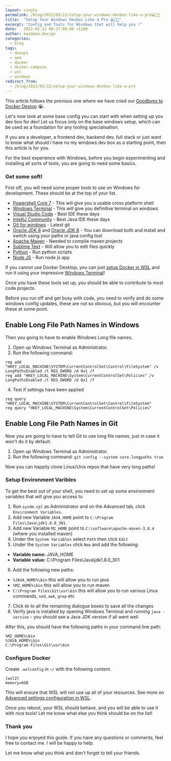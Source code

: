 ```yaml
---
layout: single
permalink: /blog/2022/05/22/setup-your-windows-devbox-like-a-pro💻🔩🔧
title:  "Setup Your Windows Devbox Like a Pro 💻🔩🔧"
excerpt: "Config and Tools for Windows that will help you !"
date:   2022-05-22 00:37:00:00 +1100
author: max@aem.design
categories:
  - blog
tags:
  - devops
  - aem
  - docker
  - docker-compose
  - wsl
  - windows
redirect_from:
  - /blog/2022/05/22/setup-your-windows-devbox-like-a-pro
---
```


This article follows the previous one where we have cried our [Goodbyes to Docker Destop](/blog/2022/02/01/goodbye-docker-desktop) 😭.

Let's now look at some base config you can start with when setting up you dev box for dev! Let us focus only on the base windows setup, which can be used as a foundation for any tooling specialisation.

If you are a developer, a frontend dev, backend dev, full stack or just want to know what should I have no my windows dev box as a starting point, then this article is for you.

For the best experience with Windows, before you begin experimenting and installing all sorts of tools, you are going to need some basics.

### Get some soft!

First off, you will need some proper tools to use on Windows for development. These should be at the top of your list.

* [Powershell Core 7](https://github.com/PowerShell/PowerShell/releases) - This will give you a usable cross platform shell
* [Windows Terminal](https://github.com/microsoft/terminal/releases) - This will give you definitive terminal on windows
* [Visual Studio Code](https://code.visualstudio.com/Download) - Best IDE these days
* [IntelliJ Community](https://www.jetbrains.com/idea/download/#section=windows) - Best Java IDE these days
* [Git for windows](https://git-scm.com/download/win) - Latest git
* [Oracle JDK 8](https://www.oracle.com/java/technologies/javase/javase8u211-later-archive-downloads.html) and [Oracle JDK 8](https://www.oracle.com/java/technologies/javase/jdk11-archive-downloads.html) - You can download both and install and switch using your paths or java config tool
* [Apache Maven](https://maven.apache.org/download.cgi) - Needed to compile maven projects
* [Sublime Text](https://download.sublimetext.com/Sublime%20Text%20Build%203211%20x64%20Setup.exe) - Will allow you to edit files quickly
* [Python](https://www.python.org/ftp/python/3.10.4/python-3.10.4-amd64.exe) - Run python scripts
* [Node JS](https://nodejs.org/dist/v18.2.0/node-v18.2.0-x64.msi) - Run node js app

If you cannot use Docker Desktop, you can just [setup Docker in WSL](https://aem.design/blog/2022/02/01/goodbye-docker-desktop) and run it using your impressive [Windows Terminal](https://github.com/microsoft/terminal/releases)!

Once you have these tools set up, you should be able to contribute to most code projects.

Before you run off and get busy with code, you need to verify and do some windows config updates, these are not so obvious, but you will encounter these at some point.

## Enable Long File Path Names in Windows

Then you going to have to enable Windows Long file names. 

1. Open up Windows Terminal as Administrator.
2. Run the following command:

```
reg add "HKEY_LOCAL_MACHINE\SYSTEM\CurrentControlSet\Control\FileSystem" /v LongPathsEnabled /t REG_DWORD /d 0x1 /f
reg add "HKEY_LOCAL_MACHINE\System\CurrentControlSet\Policies" /v LongPathsEnabled /t REG_DWORD /d 0x1 /f
```

4. Test if settings have been applied

```
reg query "HKEY_LOCAL_MACHINE\SYSTEM\CurrentControlSet\Control\FileSystem"
reg query "HKEY_LOCAL_MACHINE\System\CurrentControlSet\Policies"
```

## Enable Long File Path Names in Git

Now you are going to have to tell Git to use long file names, just in case it won't do it by default.

1. Open up Windows Terminal as Administrator.
2. Run the following command:
`git config --system core.longpaths true`

Now you can happily clone Linux/Unix repos that have very long paths!

### Setup Environment Varibles

To get the best out of your shell, you need to set up some environment variables that will give you access to 

1. Run `sysdm.cpl` as Administrator and on the Advanced tab, click `Environment Variables`.
2. Add new Variable `JAVA_HOME` point to `C:\Program Files\Java\jdk1.8.0_301`.
3. Add new Variable `M2_HOME` point to `C:\software\apache-maven-3.8.4` (where you installed maven) 
4. Under the `System Variables` select `Path` then click `Edit`
5. Under the `System Variables` click `New` and add the following:
  * **Variable name:** JAVA_HOME
  * **Variable value:** C:\Program Files\Java\jdk1.8.0_301
6. Add the following new paths:
  * `%JAVA_HOME%\bin` this will allow you to run java
  * `%M2_HOME%\bin` this will allow you to run maven
  * `C:\Program Files\Git\usr\bin` this will allow you to run various Linux commands, `sed`, `awk`, `grep` etc
7. Click `Ok` to all the remaining dialogue boxes to save all the changes
8. Verify java is installed by opening Windows Terminal and running `java -version` - you should see a Java JDK version if all went well

After this, you should have the following paths in your command line path:

```
%M2_HOME%\bin
%JAVA_HOME%\bin
C:\Program Files\Git\usr\bin
```

### Configure Docker

Create `.wslconfig` in `~/` with the following content.

```
[wsl2]
memory=6GB
```

This will ensure that WSL will not use up all of your resources. See more on [Advanced settings configuration in WSL](https://docs.microsoft.com/en-us/windows/wsl/wsl-config).

Once you reboot, your WSL should behave, and you will be able to use it with nice tools! Let me know what else you think should be on the list!

### Thank you

I hope you enjoyed this guide. If you have any questions or comments, feel free to contact me. I will be happy to help.

Let me know what you think and don't forget to tell your friends.
